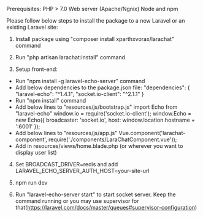 Prerequisites:
PHP > 7.0
Web server (Apache/Ngnix)
Node and npm

Please follow below steps to install the package to a new Laravel or an existing Laravel site:

1) Install package using "composer install xparthxvorax/larachat" command

2) Run "php artisan larachat:install" command

3) Setup front-end:
- Run "npm install -g laravel-echo-server" command
- Add below dependencies to the package.json file:
"dependencies": {
   "laravel-echo": "^1.4.1",
   "socket.io-client": "^2.1.1"
}
- Run "npm install" command
- Add below lines to "resources/js/bootstrap.js"
import Echo from "laravel-echo"
window.io = require('socket.io-client');
window.Echo = new Echo({
    broadcaster: 'socket.io',
    host: window.location.hostname + ':6001'
});
- Add below lines to "resources/js/app.js"
Vue.component('larachat-component', require('./components/LaraChatComponent.vue'));
- Add <larachat-component></larachat-component> in resources/views/home.blade.php (or wherever you want to display user list)

4) Set BROADCAST_DRIVER=redis and add LARAVEL_ECHO_SERVER_AUTH_HOST=your-site-url

5) npm run dev

6) Run "laravel-echo-server start" to start socket server. Keep the command running or you may use supervisor for that(https://laravel.com/docs/master/queues#supervisor-configuration)
